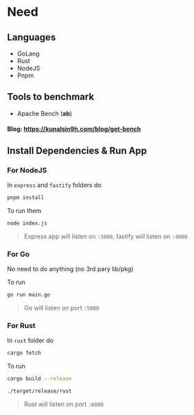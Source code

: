 # Need

## Languages
- GoLang
- Rust
- NodeJS
- Pnpm

## Tools to benchmark

- Apache Bench (**ab**)

####  Blog: https://kunalsin9h.com/blog/get-bench

## Install Dependencies & Run App

### For NodeJS 

In `express` and `fastify` folders do

```bash
pnpm install
```

To run them

```bash
node index.js
```

> Express app will listen on `:3000`, fastify will listen on `:4000`

### For Go

No need to do anything (no 3rd pary lib/pkg)

To run

```bash
go run main.go
```

> Go will listen on port `:5000`

### For Rust

In `rust` folder do

```bash
cargo fetch
```

To run 

```bash
cargo build --release

./target/release/rust
```

> Rust will listen on port `:6000`
